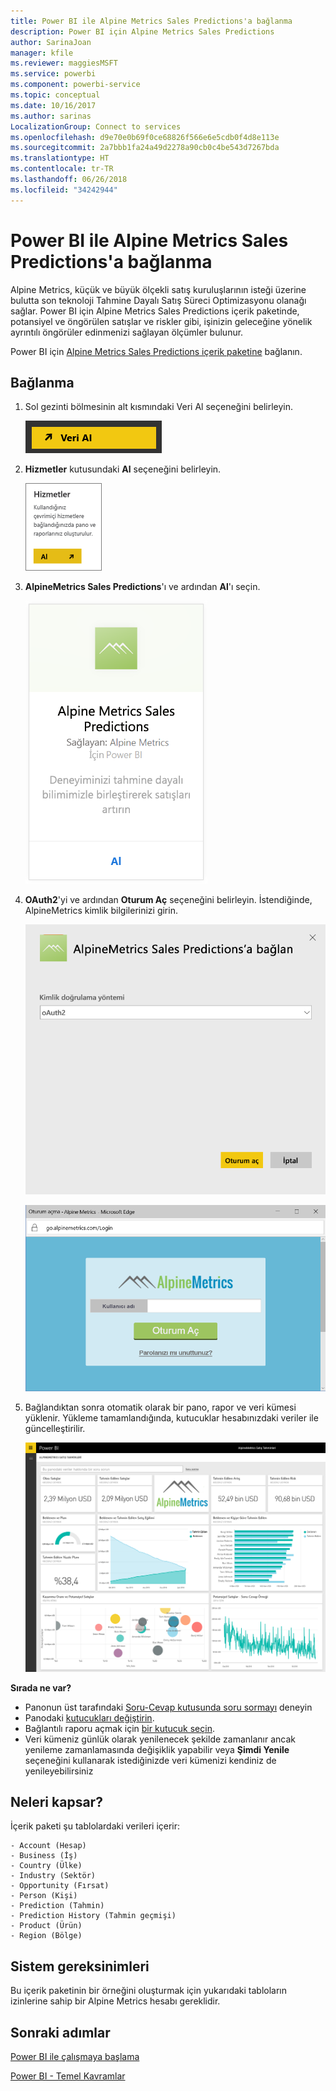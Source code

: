 ```yaml
---
title: Power BI ile Alpine Metrics Sales Predictions'a bağlanma
description: Power BI için Alpine Metrics Sales Predictions
author: SarinaJoan
manager: kfile
ms.reviewer: maggiesMSFT
ms.service: powerbi
ms.component: powerbi-service
ms.topic: conceptual
ms.date: 10/16/2017
ms.author: sarinas
LocalizationGroup: Connect to services
ms.openlocfilehash: d9e70e0b69f0ce68826f566e6e5cdb0f4d8e113e
ms.sourcegitcommit: 2a7bbb1fa24a49d2278a90cb0c4be543d7267bda
ms.translationtype: HT
ms.contentlocale: tr-TR
ms.lasthandoff: 06/26/2018
ms.locfileid: "34242944"
---
```

# <a name="connect-to-alpine-metrics-sales-predictions-with-power-bi"></a>Power BI ile Alpine Metrics Sales Predictions'a bağlanma
Alpine Metrics, küçük ve büyük ölçekli satış kuruluşlarının isteği üzerine bulutta son teknoloji Tahmine Dayalı Satış Süreci Optimizasyonu olanağı sağlar. Power BI için Alpine Metrics Sales Predictions içerik paketinde, potansiyel ve öngörülen satışlar ve riskler gibi, işinizin geleceğine yönelik ayrıntılı öngörüler edinmenizi sağlayan ölçümler bulunur. 

Power BI için [Alpine Metrics Sales Predictions içerik paketine](https://app.powerbi.com/getdata/services/alpine-metrics) bağlanın.

## <a name="how-to-connect"></a>Bağlanma
1. Sol gezinti bölmesinin alt kısmındaki Veri Al seçeneğini belirleyin.  
   
    ![](media/service-connect-to-alpine-metrics/getdata.png)
2. **Hizmetler** kutusundaki **Al** seçeneğini belirleyin.  
   
    ![](media/service-connect-to-alpine-metrics/services.png)
3. **AlpineMetrics Sales Predictions**'ı ve ardından **Al**'ı seçin.  
   
    ![](media/service-connect-to-alpine-metrics/alpine.png)
4. **OAuth2**'yi ve ardından **Oturum Aç** seçeneğini belirleyin. İstendiğinde, AlpineMetrics kimlik bilgilerinizi girin.
   
    ![](media/service-connect-to-alpine-metrics/creds.png)
   
    ![](media/service-connect-to-alpine-metrics/creds2.png)
5. Bağlandıktan sonra otomatik olarak bir pano, rapor ve veri kümesi yüklenir. Yükleme tamamlandığında, kutucuklar hesabınızdaki veriler ile güncelleştirilir.
   
    ![](media/service-connect-to-alpine-metrics/dashboard.png)

**Sırada ne var?**

* Panonun üst tarafındaki [Soru-Cevap kutusunda soru sormayı](power-bi-q-and-a.md) deneyin
* Panodaki [kutucukları değiştirin](service-dashboard-edit-tile.md).
* Bağlantılı raporu açmak için [bir kutucuk seçin](service-dashboard-tiles.md).
* Veri kümeniz günlük olarak yenilenecek şekilde zamanlanır ancak yenileme zamanlamasında değişiklik yapabilir veya **Şimdi Yenile** seçeneğini kullanarak istediğinizde veri kümenizi kendiniz de yenileyebilirsiniz

## <a name="whats-included"></a>Neleri kapsar?
İçerik paketi şu tablolardaki verileri içerir:  

    - Account (Hesap)    
    - Business (İş)    
    - Country (Ülke)    
    - Industry (Sektör)    
    - Opportunity (Fırsat)  
    - Person (Kişi)  
    - Prediction (Tahmin)    
    - Prediction History (Tahmin geçmişi)    
    - Product (Ürün)  
    - Region (Bölge)    

## <a name="system-requirements"></a>Sistem gereksinimleri
Bu içerik paketinin bir örneğini oluşturmak için yukarıdaki tabloların izinlerine sahip bir Alpine Metrics hesabı gereklidir.

## <a name="next-steps"></a>Sonraki adımlar
[Power BI ile çalışmaya başlama](service-get-started.md)

[Power BI - Temel Kavramlar](service-basic-concepts.md)

